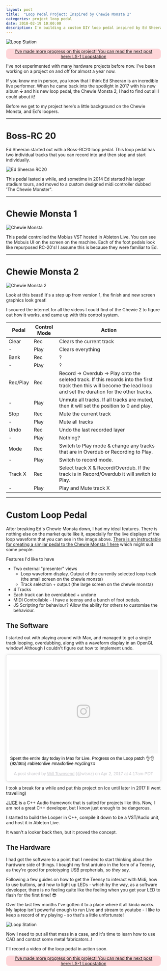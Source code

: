 ```yaml
---
layout: post
title:  "Loop Pedal Project: Inspired by Chewie Monsta 2"
categories: project loop pedal
date: 2018-02-19 10:00:00
description: I'm building a custom DIY loop pedal inspired by Ed Sheeran's Chewie Monsta 2
---
```


![Loop Station](./chewie-3d.png)

<div style="background-color: #f343; border-radius: 10px; padding-left: 15px; padding-right: 15px; text-align: center;">
  <p><a href="/2018/ls-1-loop-station">I've made more progress on this project! You can read the next post here: LS-1 Loopstation</a>
  </p>
</div>

I've not experimented with many hardware projects before now. I've been working on a project on and off for almost a year now.

If you know me in person, you know that I think Ed Sheeran is an incredible live performer. When he came back into the spotlight in 2017 with his new album ➗ and his new loop pedal, the Chewie Monsta 2, I had to find out all I could about it!

Before we get to my project here's a little background on the Chewie Monsta, and Ed's loopers.

---

# Boss-RC 20

Ed Sheeran started out with a Boss-RC20 loop pedal. This loop pedal has two individual tracks that you can record into and then stop and start individually.

![Ed Sheeran RC20](./edsheeran-rc20.jpg)

This pedal lasted a while, and sometime in 2014 Ed started his larger stadium tours, and moved to a custom designed midi controller dubbed 'The Chewie Monster".

---

# Chewie Monsta 1

![Chewie Monsta](./chewie-monsta.jpg)

This pedal controlled the Mobius VST hosted in Ableton Live. You can see the Mobuis UI on the screen on the machine. 
Each of the foot pedals look like repurposed RC-20's! I assume this is because they were familiar to Ed.

---

# Chewie Monsta 2

![Chewie Monsta 2](./chewie-monsta-2.png)

Look at this beast! It's a step up from version 1, the finish and new screen graphics look great!

I scoured the internet for all the videos I could find of the Chewie 2 to figure out how it works, and came up with this control system.

| Pedal | Control Mode | Action |
--- | --- | ---
Clear | Rec | Clears the current track
| - | Play | Clears everything
Bank | Rec | ?
| - | Play | ?
Rec/Play | Rec | Record -> Overdub -> Play onto the seleted track. If this records into the first track then this will become the lead loop and set the duration for the other tracks. 
| - | Play | Unmute all tracks. If all tracks are muted, then it will set the position to 0 and play.
Stop | Rec | Mute the current track
| - | Play | Mute all tracks
Undo | Rec | Undo the last recorded layer
| - | Play | Nothing?
Mode | Rec | Switch to Play mode & change any tracks that are in Overdub or Recording to Play.
| - | Play | Switch to record mode.
Track X | Rec | Select track X & Record/Overdub. If the track is in Record/Overdub it will switch to Play.
| - | Play | Play and Mute track X


---

# Custom Loop Pedal

After breaking Ed's Chewie Monsta down, I had my ideal features. There is nothing else on the market quite like it, especially for the live displays of the loop waveform that you can see in the image above. [There is an instructable for creating a similar pedal to the Chewie Monsta 1 here](http://www.instructables.com/id/DIY-Chewie-Monsta-Ed-Sheeran-Loop-Pedal/) which might suit some people.

Features I'd like to have

- Two external "presenter" views
  - Loop waveform display. Output of the currently selected loop track (the small screen on the chewie monsta)
  - Track selection + output (the large screen on the chewie monsta)
- 4 Tracks
- Each track can be overdubbed + undone
- MIDI Controllable - I have a teensy and a bunch of foot pedals.
- JS Scripting for behaviour? Allow the ability for others to customise the behaviour.

## The Software

I started out with playing around with Max, and managed to get a single track looping, overdubbing, along with a waveform display in an OpenGL window! Although I couldn't figure out how to implement undo.

<blockquote class="instagram-media" data-instgrm-captioned data-instgrm-permalink="https://www.instagram.com/p/BSYYhvgl2bs/" data-instgrm-version="8" style=" background:#FFF; border:0; border-radius:3px; box-shadow:0 0 1px 0 rgba(0,0,0,0.5),0 1px 10px 0 rgba(0,0,0,0.15); margin: 1px; max-width:658px; padding:0; width:99.375%; width:-webkit-calc(100% - 2px); width:calc(100% - 2px);"><div style="padding:8px;"> <div style=" background:#F8F8F8; line-height:0; margin-top:40px; padding:28.125% 0; text-align:center; width:100%;"> <div style=" background:url(data:image/png;base64,iVBORw0KGgoAAAANSUhEUgAAACwAAAAsCAMAAAApWqozAAAABGdBTUEAALGPC/xhBQAAAAFzUkdCAK7OHOkAAAAMUExURczMzPf399fX1+bm5mzY9AMAAADiSURBVDjLvZXbEsMgCES5/P8/t9FuRVCRmU73JWlzosgSIIZURCjo/ad+EQJJB4Hv8BFt+IDpQoCx1wjOSBFhh2XssxEIYn3ulI/6MNReE07UIWJEv8UEOWDS88LY97kqyTliJKKtuYBbruAyVh5wOHiXmpi5we58Ek028czwyuQdLKPG1Bkb4NnM+VeAnfHqn1k4+GPT6uGQcvu2h2OVuIf/gWUFyy8OWEpdyZSa3aVCqpVoVvzZZ2VTnn2wU8qzVjDDetO90GSy9mVLqtgYSy231MxrY6I2gGqjrTY0L8fxCxfCBbhWrsYYAAAAAElFTkSuQmCC); display:block; height:44px; margin:0 auto -44px; position:relative; top:-22px; width:44px;"></div></div> <p style=" margin:8px 0 0 0; padding:0 4px;"> <a href="https://www.instagram.com/p/BSYYhvgl2bs/" style=" color:#000; font-family:Arial,sans-serif; font-size:14px; font-style:normal; font-weight:normal; line-height:17px; text-decoration:none; word-wrap:break-word;" target="_blank">Spent the entire day today in Max for Live. Progress on the Loop patch 👌👌 (92/365) #abletonlive #maxforlive #cycling74</a></p> <p style=" color:#c9c8cd; font-family:Arial,sans-serif; font-size:14px; line-height:17px; margin-bottom:0; margin-top:8px; overflow:hidden; padding:8px 0 7px; text-align:center; text-overflow:ellipsis; white-space:nowrap;">A post shared by <a href="https://www.instagram.com/wtsnz/" style=" color:#c9c8cd; font-family:Arial,sans-serif; font-size:14px; font-style:normal; font-weight:normal; line-height:17px;" target="_blank"> Will Townsend</a> (@wtsnz) on <time style=" font-family:Arial,sans-serif; font-size:14px; line-height:17px;" datetime="2017-04-02T11:17:26+00:00">Apr 2, 2017 at 4:17am PDT</time></p></div></blockquote> <script async defer src="//www.instagram.com/embed.js"></script>

I took a break for a while and put this project on Ice until later in 2017 (I went travelling)

[JUCE](https://juce.com) is a C++ Audio framework that is suited for projects like this. Now, I am not a great C++ developer, but I know just enough to be dangerous. 

I started to build the Looper in C++, compile it down to be a VST/Audio unit, and host it in Ableton Live.



It wasn't a looker back then, but it proved the concept.

## The Hardware

I had got the software to a point that I needed to start thinking about the hardware side of things. I bought my first arduino in the form of a Teensy, as they're good for prototyping USB prepherials, so _they_ say.

Following a few guides on how to get the Teensy to interact with Midi, how to use buttons, and how to light up LEDs - which by the way, as a software developer, there is no feeling quite like the feeling when you get your LED to flash for the first time! 😎

Over the last few months I've gotten it to a place where it all kinda works. My laptop isn't powerful enough to run Live and stream to youtube - I like to keep a record of my playing - so that's a little unfortunate!

![Loop Station](./loop-station.jpg)

Now I need to put all that mess in a case, and it's time to learn how to use CAD and contact some metal fabricators..! 

I'll record a video of the loop pedal in action soon.

<div style="background-color: #f343; border-radius: 10px; padding-left: 15px; padding-right: 15px; text-align: center;">
  <p>
  <a href="/2018/ls-1-loop-station">I've made more progress on this project! You can read the next post here: LS-1 Loopstation</a>
  </p>
</div>